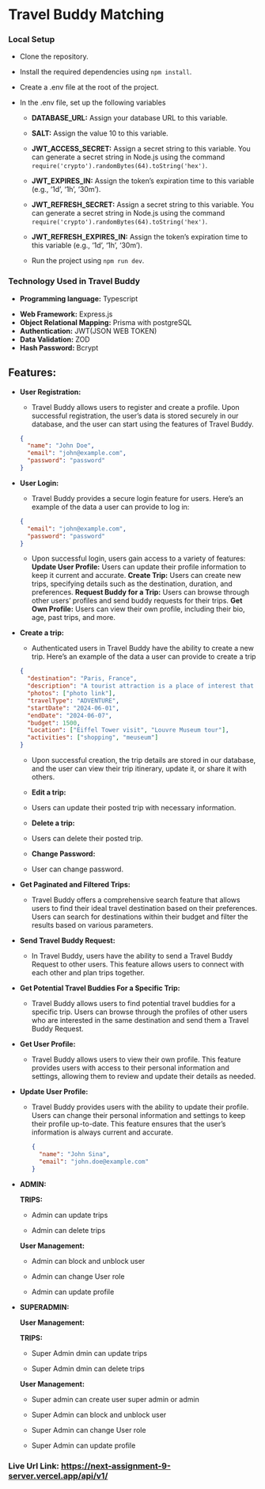 # **Travel Buddy Matching**

### **Local Setup**

- Clone the repository.
- Install the required dependencies using `npm install`.
- Create a .env file at the root of the project.
- In the .env file, set up the following variables

  - **DATABASE_URL:** Assign your database URL to this variable.
  - **SALT:** Assign the value 10 to this variable.
  - **JWT_ACCESS_SECRET:** Assign a secret string to this variable. You can generate a secret string in Node.js using the command `require('crypto').randomBytes(64).toString('hex')`.
  - **JWT_EXPIRES_IN:** Assign the token’s expiration time to this variable (e.g., ‘1d’, ‘1h’, ‘30m’).

  - **JWT_REFRESH_SECRET:** Assign a secret string to this variable. You can generate a secret string in Node.js using the command `require('crypto').randomBytes(64).toString('hex')`.
  - **JWT_REFRESH_EXPIRES_IN:** Assign the token’s expiration time to this variable (e.g., ‘1d’, ‘1h’, ‘30m’).

  * Run the project using `npm run dev`.

### **Technology Used in Travel Buddy**

- **Programming language:** Typescript

* **Web Framework:** Express.js
* **Object Relational Mapping:** Prisma with postgreSQL
* **Authentication:** JWT(JSON WEB TOKEN)
* **Data Validation:** ZOD
* **Hash Password:** Bcrypt

## **Features:**

- **User Registration:**

  - Travel Buddy allows users to register and create a profile.
    Upon successful registration, the user’s data is stored securely in our database, and the user can start using the features of Travel Buddy.

  ```json
  {
    "name": "John Doe",
    "email": "john@example.com",
    "password": "password"
  }
  ```

* **User Login:**

  - Travel Buddy provides a secure login feature for users. Here’s an example of the data a user can provide to log in:

  ```json
  {
    "email": "john@example.com",
    "password": "password"
  }
  ```

  - Upon successful login, users gain access to a variety of features:
    **Update User Profile:** Users can update their profile information to keep it current and accurate.
    **Create Trip:** Users can create new trips, specifying details such as the destination, duration, and preferences.
    **Request Buddy for a Trip:** Users can browse through other users’ profiles and send buddy requests for their trips.
    **Get Own Profile:** Users can view their own profile, including their bio, age, past trips, and more.

- **Create a trip:**

  - Authenticated users in Travel Buddy have the ability to create a new trip. Here’s an example of the data a user can provide to create a trip

  ```json
  {
    "destination": "Paris, France",
    "description": "A tourist attraction is a place of interest that tourists visit, typically for its inherent or an exhibited natural or cultural value, historical significance, natural or built beauty, offering leisure and amusement.",
    "photos": ["photo link"],
    "travelType": "ADVENTURE",
    "startDate": "2024-06-01",
    "endDate": "2024-06-07",
    "budget": 1500,
    "Location": ["Eiffel Tower visit", "Louvre Museum tour"],
    "activities": ["shopping", "meuseum"]
  }
  ```

  - Upon successful creation, the trip details are stored in our database, and the user can view their trip itinerary, update it, or share it with others.

  - **Edit a trip:**

  - Users can update their posted trip with necessary information.

  - **Delete a trip:**

  - Users can delete their posted trip.

  - **Change Password:**

  - User can change password.

- **Get Paginated and Filtered Trips:**

  - Travel Buddy offers a comprehensive search feature that allows users to find their ideal travel destination based on their preferences. Users can search for destinations within their budget and filter the results based on various parameters.

- **Send Travel Buddy Request:**

  - In Travel Buddy, users have the ability to send a Travel Buddy Request to other users. This feature allows users to connect with each other and plan trips together.

- **Get Potential Travel Buddies For a Specific Trip:**

  - Travel Buddy allows users to find potential travel buddies for a specific trip. Users can browse through the profiles of other users who are interested in the same destination and send them a Travel Buddy Request.

  <!-- - **Approve:** If the user approves the request, the two users become travel buddies and can start planning their trip together.
  - **Reject:** If the user rejects the request, the sender will be notified that their request has been declined.
  - **Ignore:** If the user chooses not to respond, the request will remain pending. -->

- **Get User Profile:**

  - Travel Buddy allows users to view their own profile. This feature provides users with access to their personal information and settings, allowing them to review and update their details as needed.

- **Update User Profile:**

  - Travel Buddy provides users with the ability to update their profile. Users can change their personal information and settings to keep their profile up-to-date. This feature ensures that the user’s information is always current and accurate.

    ```json
    {
      "name": "John Sina",
      "email": "john.doe@example.com"
    }
    ```

- **ADMIN:**

  **TRIPS:**

  - Admin can update trips

  - Admin can delete trips

  **User Management:**

  - Admin can block and unblock user

  - Admin can change User role

  - Admin can update profile

- **SUPERADMIN:**

  **User Management:**

  **TRIPS:**

  - Super Admin dmin can update trips

  - Super Admin dmin can delete trips

  **User Management:**

  - Super admin can create user super admin or admin

  - Super Admin can block and unblock user

  - Super Admin can change User role

  - Super Admin can update profile

### **Live Url Link:** **https://next-assignment-9-server.vercel.app/api/v1/**
